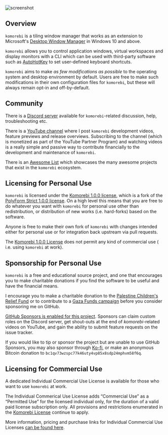 ![screenshot](https://user-images.githubusercontent.com/13164844/184027064-f5a6cec2-2865-4d65-a549-a1f1da589abf.png)

## Overview

`komorebi` is a tiling window manager that works as an extension to Microsoft's
[Desktop Window
Manager](https://docs.microsoft.com/en-us/windows/win32/dwm/dwm-overview) in
Windows 10 and above.

`komorebi` allows you to control application windows, virtual workspaces and
display monitors with a CLI which can be used with third-party software such as
[AutoHotKey](https://github.com/Lexikos/AutoHotkey_L) to set user-defined
keyboard shortcuts.

`komorebi` aims to make _as few modifications as possible_ to the operating
system and desktop environment by default. Users are free to make such
modifications in their own configuration files for `komorebi`, but these will
always remain opt-in and off-by-default.

## Community

There is a [Discord server](https://discord.gg/mGkn66PHkx) available for
`komorebi`-related discussion, help, troubleshooting etc.

There is a [YouTube
channel](https://www.youtube.com/channel/UCeai3-do-9O4MNy9_xjO6mg) where I post
`komorebi` development videos, feature previews and release overviews. Subscribing
to the channel (which is monetized as part of the YouTube Partner Program) and
watching videos is a really simple and passive way to contribute financially to
the development and maintenance of `komorebi`.

There is an [Awesome List](https://github.com/LGUG2Z/awesome-komorebi) which
showcases the many awesome projects that exist in the `komorebi` ecosystem.

## Licensing for Personal Use

`komorebi` is licensed under the [Komorebi 1.0.0 license](https://github.com/LGUG2Z/komorebi-license), which is a fork
of the [PolyForm Strict 1.0.0 license](https://polyformproject.org/licenses/strict/1.0.0). On a high level this means
that you are free to do whatever you want with `komorebi` for personal use other than redistribution, or distribution of
new works (i.e. hard-forks) based on the software.

Anyone is free to make their own fork of `komorebi` with changes intended either for personal use or for integration
back upstream via pull requests.

The [Komorebi 1.0.0 License](https://github.com/LGUG2Z/komorebi-license) does not permit any kind of commercial use (
i.e. using `komorebi` at work).

## Sponsorship for Personal Use

`komorebi` is a free and educational source project, and one that encourages you
to make charitable donations if you find the software to be useful and have the
financial means.

I encourage you to make a charitable donation to the [Palestine Children's
Relief Fund](https://pcrf1.app.neoncrm.com/forms/gaza-recovery) or to contribute
to a [Gaza Funds campaign](https://gazafunds.com) before you consider sponsoring
me on GitHub.

[GitHub Sponsors is enabled for this
project](https://github.com/sponsors/LGUG2Z). Sponsors can claim custom roles on
the Discord server, get shout-outs at the end of _komorebi_-related videos on
YouTube, and gain the ability to submit feature requests on the issue tracker.

If you would like to tip or sponsor the project but are unable to use GitHub
Sponsors, you may also sponsor through [Ko-fi](https://ko-fi.com/lgug2z), or
make an anonymous Bitcoin donation to `bc1qv73wzspc77k46uty4vp85x8sdp24mphvm58f6q`.

## Licensing for Commercial Use

A dedicated Individual Commercial Use License is available for those who want to
use `komorebi` at work.

The Individual Commerical Use License adds “Commercial Use” as a “Permitted Use”
for the licensed individual only, for the duration of a valid paid license
subscription only. All provisions and restrictions enumerated in the [Komorebi
License](https://github.com/LGUG2Z/komorebi-license) continue to apply.

More information, pricing and purchase links for Individual Commercial Use
Licenses [can be found here](https://lgug2z.com/software/komorebi).
